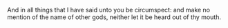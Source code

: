 And in all things that I have said unto you be circumspect: and make no mention of the name of other gods, neither let it be heard out of thy mouth.
